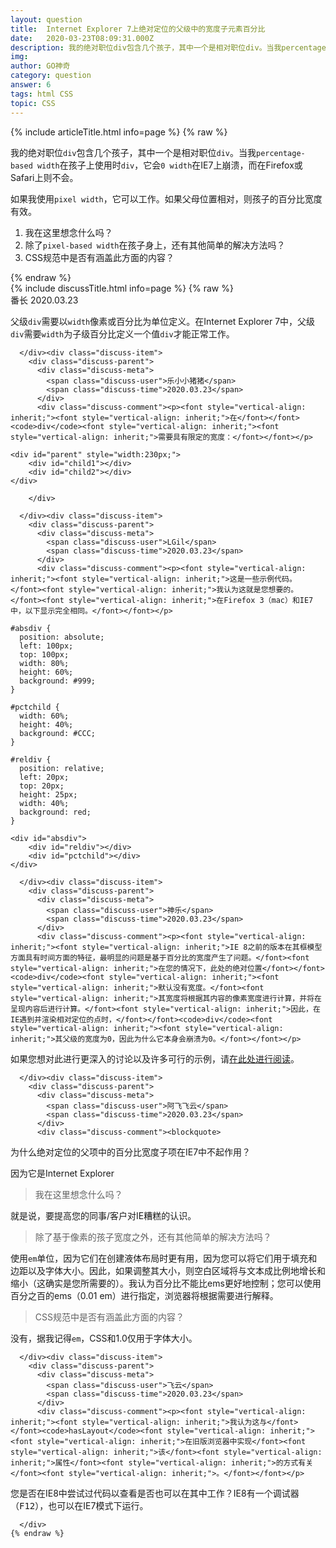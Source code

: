```yaml
---
layout: question
title:  Internet Explorer 7上绝对定位的父级中的宽度子元素百分比
date:   2020-03-23T08:09:31.000Z
description: 我的绝对职位div包含几个孩子，其中一个是相对职位div。当我percentage-based width在孩子上使用时div，它会0 width在IE7...
img: 
author: GO神奇
category: question
answer: 6
tags: html CSS
topic: CSS
---
```

<div class="article-root">
  <div class="article">
    {% include articleTitle.html info=page %}
    {% raw %}
    <div class="article-content"><p><font style="vertical-align: inherit;"><font style="vertical-align: inherit;">我的绝对职位</font></font><code>div</code><font style="vertical-align: inherit;"><font style="vertical-align: inherit;">包含几个孩子，其中一个是相对职位</font></font><code>div</code><font style="vertical-align: inherit;"><font style="vertical-align: inherit;">。</font><font style="vertical-align: inherit;">当我</font></font><code>percentage-based width</code><font style="vertical-align: inherit;"><font style="vertical-align: inherit;">在孩子上</font><font style="vertical-align: inherit;">使用时</font></font><code>div</code><font style="vertical-align: inherit;"><font style="vertical-align: inherit;">，它会</font></font><code>0 width</code><font style="vertical-align: inherit;"><font style="vertical-align: inherit;">在IE7上</font><font style="vertical-align: inherit;">崩溃</font><font style="vertical-align: inherit;">，而在Firefox或Safari上则不会。</font></font></p>

<p><font style="vertical-align: inherit;"><font style="vertical-align: inherit;">如果我使用</font></font><code>pixel width</code><font style="vertical-align: inherit;"><font style="vertical-align: inherit;">，它可以工作。</font><font style="vertical-align: inherit;">如果父母位置相对，则孩子的百分比宽度有效。</font></font></p>

<ol>
<li><font style="vertical-align: inherit;"><font style="vertical-align: inherit;">我在这里想念什么吗？</font></font></li>
<li><font style="vertical-align: inherit;"><font style="vertical-align: inherit;">除了</font></font><code>pixel-based width</code><font style="vertical-align: inherit;"><font style="vertical-align: inherit;">在孩子</font><font style="vertical-align: inherit;">身上，还有其他简单的解决方法</font><font style="vertical-align: inherit;">吗？</font></font></li>
<li><font style="vertical-align: inherit;"><font style="vertical-align: inherit;">CSS规范中是否有涵盖此方面的内容？</font></font></li>
</ol></div>
    {% endraw %}
  </div>

  <div class="discuss-wrapper">
    {% include discussTitle.html info=page %}
    {% raw %}
    <div class="discuss-item">
        <div class="discuss-parent">
          <div class="discuss-meta">
            <span class="discuss-user">番长</span>
            <span class="discuss-time">2020.03.23</span>
          </div>
          <div class="discuss-comment"><p><font style="vertical-align: inherit;"><font style="vertical-align: inherit;">父级</font></font><code>div</code><font style="vertical-align: inherit;"><font style="vertical-align: inherit;">需要以</font></font><code>width</code><font style="vertical-align: inherit;"><font style="vertical-align: inherit;">像素或百分比为单位</font><font style="vertical-align: inherit;">定义</font><font style="vertical-align: inherit;">。</font><font style="vertical-align: inherit;">在Internet Explorer 7中，父级</font></font><code>div</code><font style="vertical-align: inherit;"><font style="vertical-align: inherit;">需要</font></font><code>width</code><font style="vertical-align: inherit;"><font style="vertical-align: inherit;">为子级百分比</font><font style="vertical-align: inherit;">定义一个</font><font style="vertical-align: inherit;">值</font></font><code>div</code><font style="vertical-align: inherit;"><font style="vertical-align: inherit;">才能正常工作。</font></font></p></div>
        </div>
        
      </div><div class="discuss-item">
        <div class="discuss-parent">
          <div class="discuss-meta">
            <span class="discuss-user">乐小小猪猪</span>
            <span class="discuss-time">2020.03.23</span>
          </div>
          <div class="discuss-comment"><p><font style="vertical-align: inherit;"><font style="vertical-align: inherit;">在</font></font><code>div</code><font style="vertical-align: inherit;"><font style="vertical-align: inherit;">需要具有限定的宽度：</font></font></p>

<pre><code>&lt;div id="parent" style="width:230px;"&gt;<font></font>
    &lt;div id="child1"&gt;&lt;/div&gt;<font></font>
    &lt;div id="child2"&gt;&lt;/div&gt;<font></font>
&lt;/div&gt;<font></font>
</code></pre></div>
        </div>
        
      </div><div class="discuss-item">
        <div class="discuss-parent">
          <div class="discuss-meta">
            <span class="discuss-user">LGil</span>
            <span class="discuss-time">2020.03.23</span>
          </div>
          <div class="discuss-comment"><p><font style="vertical-align: inherit;"><font style="vertical-align: inherit;">这是一些示例代码。</font><font style="vertical-align: inherit;">我认为这就是您想要的。</font><font style="vertical-align: inherit;">在Firefox 3（mac）和IE7中，以下显示完全相同。</font></font></p>

<p></p><div class="snippet" data-lang="js" data-hide="false" data-console="false" data-babel="false">
<div class="snippet-code">
<pre class="snippet-code-css lang-css prettyprint-override"><code>#absdiv {<font></font>
  position: absolute; <font></font>
  left: 100px; <font></font>
  top: 100px; <font></font>
  width: 80%; <font></font>
  height: 60%; <font></font>
  background: #999;<font></font>
}<font></font>
<font></font>
#pctchild {<font></font>
  width: 60%; <font></font>
  height: 40%; <font></font>
  background: #CCC;<font></font>
}<font></font>
<font></font>
#reldiv {<font></font>
  position: relative;<font></font>
  left: 20px;<font></font>
  top: 20px;<font></font>
  height: 25px;<font></font>
  width: 40%;<font></font>
  background: red;<font></font>
}</code></pre>
<pre class="snippet-code-html lang-html prettyprint-override"><code>&lt;div id="absdiv"&gt;<font></font>
    &lt;div id="reldiv"&gt;&lt;/div&gt;<font></font>
    &lt;div id="pctchild"&gt;&lt;/div&gt;<font></font>
&lt;/div&gt;</code></pre>
</div>
</div>
<p></p></div>
        </div>
        
      </div><div class="discuss-item">
        <div class="discuss-parent">
          <div class="discuss-meta">
            <span class="discuss-user">神乐</span>
            <span class="discuss-time">2020.03.23</span>
          </div>
          <div class="discuss-comment"><p><font style="vertical-align: inherit;"><font style="vertical-align: inherit;">IE 8之前的版本在其框模型方面具有时间方面的特征，最明显的问题是基于百分比的宽度产生了问题。</font><font style="vertical-align: inherit;">在您的情况下，此处的绝对位置</font></font><code>div</code><font style="vertical-align: inherit;"><font style="vertical-align: inherit;">默认没有宽度。</font><font style="vertical-align: inherit;">其宽度将根据其内容的像素宽度进行计算，并将在呈现内容后进行计算。</font><font style="vertical-align: inherit;">因此，在IE遇到并渲染相对定位的点时，</font></font><code>div</code><font style="vertical-align: inherit;"><font style="vertical-align: inherit;">其父级的宽度为0，因此为什么它本身会崩溃为0。</font></font></p>

<p><font style="vertical-align: inherit;"><font style="vertical-align: inherit;">如果您想对此进行更深入的讨论以及许多可行的示例，请</font></font><a href="http://www.positioniseverything.net/explorer/percentages.html" rel="noreferrer"><font style="vertical-align: inherit;"><font style="vertical-align: inherit;">在此处进行阅读</font></font></a><font style="vertical-align: inherit;"><font style="vertical-align: inherit;">。</font></font></p></div>
        </div>
        
      </div><div class="discuss-item">
        <div class="discuss-parent">
          <div class="discuss-meta">
            <span class="discuss-user">阿飞飞云</span>
            <span class="discuss-time">2020.03.23</span>
          </div>
          <div class="discuss-comment"><blockquote>
  <p><font style="vertical-align: inherit;"><font style="vertical-align: inherit;">为什么绝对定位的父项中的百分比宽度子项在IE7中不起作用？</font></font></p>
</blockquote>

<p><font style="vertical-align: inherit;"><font style="vertical-align: inherit;">因为它是Internet Explorer</font></font></p>

<blockquote>
  <p><font style="vertical-align: inherit;"><font style="vertical-align: inherit;">我在这里想念什么吗？</font></font></p>
</blockquote>

<p><font style="vertical-align: inherit;"><font style="vertical-align: inherit;">就是说，要提高您的同事/客户对IE糟糕的认识。</font></font></p>

<blockquote>
  <p><font style="vertical-align: inherit;"><font style="vertical-align: inherit;">除了基于像素的孩子宽度之外，还有其他简单的解决方法吗？</font></font></p>
</blockquote>

<p><font style="vertical-align: inherit;"><font style="vertical-align: inherit;">使用</font></font><code>em</code><font style="vertical-align: inherit;"><font style="vertical-align: inherit;">单位，因为它们在创建液体布局时更有用，因为您可以将它们用于填充和边距以及字体大小。</font><font style="vertical-align: inherit;">因此，如果调整其大小，则空白区域将与文本成比例地增长和缩小（这确实是您所需要的）。</font><font style="vertical-align: inherit;">我认为百分比不能比ems更好地控制；</font><font style="vertical-align: inherit;">您可以使用百分之百的ems（0.01 em）进行指定，浏览器将根据需要进行解释。  </font></font></p>

<blockquote>
  <p><font style="vertical-align: inherit;"><font style="vertical-align: inherit;">CSS规范中是否有涵盖此方面的内容？</font></font></p>
</blockquote>

<p><font style="vertical-align: inherit;"><font style="vertical-align: inherit;">没有，据我记得</font></font><code>em</code><font style="vertical-align: inherit;"><font style="vertical-align: inherit;">，CSS和1.0仅用于字体大小。</font></font></p></div>
        </div>
        
      </div><div class="discuss-item">
        <div class="discuss-parent">
          <div class="discuss-meta">
            <span class="discuss-user">飞云</span>
            <span class="discuss-time">2020.03.23</span>
          </div>
          <div class="discuss-comment"><p><font style="vertical-align: inherit;"><font style="vertical-align: inherit;">我认为这与</font></font><code>hasLayout</code><font style="vertical-align: inherit;"><font style="vertical-align: inherit;">在旧版浏览器中实现</font><font style="vertical-align: inherit;">该</font><font style="vertical-align: inherit;">属性</font><font style="vertical-align: inherit;">的方式有关</font><font style="vertical-align: inherit;">。</font></font></p>

<p><font style="vertical-align: inherit;"><font style="vertical-align: inherit;">您是否在IE8中尝试过代码以查看是否也可以在其中工作？</font><font style="vertical-align: inherit;">IE8有一个调试器（</font></font><kbd>F12</kbd><font style="vertical-align: inherit;"><font style="vertical-align: inherit;">），也可以在IE7模式下运行。</font></font></p></div>
        </div>
        
      </div>
    {% endraw %}
  </div>
<div>
